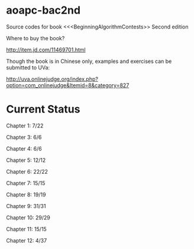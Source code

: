 aoapc-bac2nd
============

Source codes for book &lt;&lt;&lt;BeginningAlgorithmContests>> Second edition

Where to buy the book?

http://item.jd.com/11469701.html

Though the book is in Chinese only, examples and exercises can be submitted to UVa:

http://uva.onlinejudge.org/index.php?option=com_onlinejudge&Itemid=8&category=827

Current Status
==============

Chapter 1: 7/22

Chapter 3: 6/6

Chapter 4: 6/6

Chapter 5: 12/12

Chapter 6: 22/22

Chapter 7: 15/15

Chapter 8: 19/19

Chapter 9: 31/31

Chapter 10: 29/29

Chapter 11: 15/15

Chapter 12: 4/37
